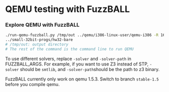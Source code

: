 # QEMU testing with FuzzBALL

### Explore QEMU with FuzzBALL
```bash
./run-qemu-fuzzball.py /tmp/out ../qemu/i386-linux-user/qemu-i386 -R 16777216 \
../small-32bit-progs/hw32-bare
# /tmp/out: output directory
# The rest of the command is the command line to run QEMU
```
To use different solvers, replace `-solver` and `-solver-path` in FUZZBALL_ARGS.
For example, if you want to use Z3 instead of STP, `-solver` should be `smtlib`, and `-solver-path`should be the path to z3 binary.

FuzzBALL currently only work on qemu 1.5.3.
Switch to branch `stable-1.5` before you compile qemu.